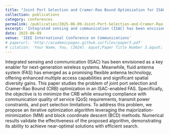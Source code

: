 ```yaml
---
title: "Joint Port Selection and Cramer-Rao Bound Optimization for ISAC in Fluid Antenna System"
collection: publications
category: conferences
permalink: /publication/2025-06-09-Joint-Port-Selection-and-Cramer-Rao-Bound-Optimization-for-ISAC-in-Fluid-Antenna-System
excerpt: 'Integrated sensing and communication (ISAC) has been envisioned as a key enabler for next-generation wireless systems. Meanwhile, fluid antenna system (FAS) has emerged as a promising flexible antenna technology, offering enhanced multiple access capabilities and significant spatial diversity gains. This paper studies the problem of joint port selection and Cramer-Rao Bound (CRB) optimization in an ISAC-enabled FAS. Specifically, the objective is to minimize the CRB while ensuring compliance with communication quality of service (QoS) requirements, transmit power constraints, and port selection limitations. To address this problem, we propose an iterative optimization algorithm leveraging the majorization-minimization (MM) and block coordinate descent (BCD) methods. Numerical results validate the effectiveness of the proposed algorithm, demonstrating its ability to achieve near-optimal solutions with efficient search.'
date: 2025-06-09
venue: 'IEEE International Conference on Communications'
# paperurl: 'http://academicpages.github.io/files/paper3.pdf'
# citation: 'Your Name, You. (2024). &quot;Paper Title Number 3.&quot; <i>GitHub Journal of Bugs</i>. 1(3).'
---
```


Integrated sensing and communication (ISAC) has been envisioned as a key enabler for next-generation wireless systems. Meanwhile, fluid antenna system (FAS) has emerged as a promising flexible antenna technology, offering enhanced multiple access capabilities and significant spatial diversity gains. This paper studies the problem of joint port selection and Cramer-Rao Bound (CRB) optimization in an ISAC-enabled FAS. Specifically, the objective is to minimize the CRB while ensuring compliance with communication quality of service (QoS) requirements, transmit power constraints, and port selection limitations. To address this problem, we propose an iterative optimization algorithm leveraging the majorization-minimization (MM) and block coordinate descent (BCD) methods. Numerical results validate the effectiveness of the proposed algorithm, demonstrating its ability to achieve near-optimal solutions with efficient search.
